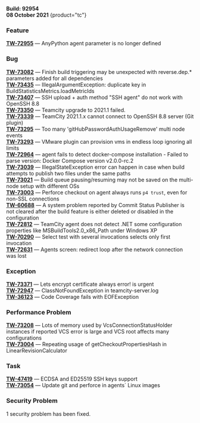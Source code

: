 [//]: # (title: TeamCity 2021.1.4 Release Notes)
[//]: # (auxiliary-id: TeamCity 2021.1.4 Release Notes)

__Build: 92954__  
__08 October 2021__
{product="tc"}

### Feature

[**TW-72955**](https://youtrack.jetbrains.com/oauth?state=%2Fissue%2FTW-72955) — AnyPython agent parameter is no longer defined

### Bug

[**TW-73082**](https://youtrack.jetbrains.com/oauth?state=%2Fissue%2FTW-73082) — Finish build triggering may be unexpected with reverse.dep.\* parameters added for all dependencies  
[**TW-73435**](https://youtrack.jetbrains.com/oauth?state=%2Fissue%2FTW-73435) — IllegalArgumentException: duplicate key in BuildStatisticsMetrics.loadMetricIds  
[**TW-73407**](https://youtrack.jetbrains.com/oauth?state=%2Fissue%2FTW-73407) — SSH upload + auth method &quot;SSH agent&quot; do not work with OpenSSH 8.8  
[**TW-73350**](https://youtrack.jetbrains.com/oauth?state=%2Fissue%2FTW-73350) — Teamcity upgrade to 2021.1 failed.  
[**TW-73339**](https://youtrack.jetbrains.com/oauth?state=%2Fissue%2FTW-73339) — TeamCity 2021.1.x cannot connect to OpenSSH 8.8 server (Git plugin)  
[**TW-73295**](https://youtrack.jetbrains.com/oauth?state=%2Fissue%2FTW-73295) — Too many &#39;gitHubPasswordAuthUsageRemove&#39; multi node events  
[**TW-73293**](https://youtrack.jetbrains.com/oauth?state=%2Fissue%2FTW-73293) — VMware plugin can provision vms in endless loop ignoring all limits  
[**TW-72964**](https://youtrack.jetbrains.com/oauth?state=%2Fissue%2FTW-72964) — agent fails to detect docker-compose installation - Failed to parse version: Docker Compose version v2.0.0-rc.2  
[**TW-73039**](https://youtrack.jetbrains.com/oauth?state=%2Fissue%2FTW-73039) — IllegalStateException error can happen in case when build attempts to publish two files under the same paths  
[**TW-73021**](https://youtrack.jetbrains.com/oauth?state=%2Fissue%2FTW-73021) — Build queue pausing/resuming may not be saved on the multi-node setup with different OSs  
[**TW-73003**](https://youtrack.jetbrains.com/oauth?state=%2Fissue%2FTW-73003) — Perforce checkout on agent always runs `p4 trust`, even for non-SSL connections  
[**TW-60688**](https://youtrack.jetbrains.com/oauth?state=%2Fissue%2FTW-60688) — A system problem reported by Commit Status Publisher is not cleared after the build feature is either deleted or disabled in the configuration  
[**TW-72812**](https://youtrack.jetbrains.com/oauth?state=%2Fissue%2FTW-72812) — TeamCity agent does not detect .NET some configuration properties like MSBuildTools2.0\_x86\_Path under Windows XP  
[**TW-70290**](https://youtrack.jetbrains.com/oauth?state=%2Fissue%2FTW-70290) — Select test with several invocations selects only first invocation  
[**TW-72631**](https://youtrack.jetbrains.com/oauth?state=%2Fissue%2FTW-72631) — Agents screen: redirect loop after the network connection was lost

### Exception

[**TW-73371**](https://youtrack.jetbrains.com/oauth?state=%2Fissue%2FTW-73371) — Lets encrypt certificate always error! is urgent  
[**TW-72947**](https://youtrack.jetbrains.com/oauth?state=%2Fissue%2FTW-72947) — ClassNotFoundException in teamcity-server.log  
[**TW-36123**](https://youtrack.jetbrains.com/oauth?state=%2Fissue%2FTW-36123) — Code Coverage fails with EOFException

### Performance Problem

[**TW-73208**](https://youtrack.jetbrains.com/oauth?state=%2Fissue%2FTW-73208) — Lots of memory used by VcsConnectionStatusHolder instances if reported VCS error is large and VCS root affects many configurations  
[**TW-73004**](https://youtrack.jetbrains.com/oauth?state=%2Fissue%2FTW-73004) — Repeating usage of getCheckoutPropertiesHash in LinearRevisionCalculator

### Task

[**TW-47419**](https://youtrack.jetbrains.com/oauth?state=%2Fissue%2FTW-47419) — ECDSA and ED25519 SSH keys support  
[**TW-73054**](https://youtrack.jetbrains.com/oauth?state=%2Fissue%2FTW-73054) — Update git and perforce in agents` Linux images

### Security Problem

1 security problem has been fixed.
